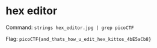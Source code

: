 # hex editor

Command: `strings hex_editor.jpg | grep picoCTF`

Flag: `picoCTF{and_thats_how_u_edit_hex_kittos_4bE5aCb8}`
